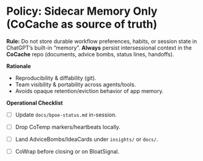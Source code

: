 # Policy: Sidecar Memory Only (CoCache as source of truth)

**Rule:** Do not store durable workflow preferences, habits, or session state in ChatGPT’s built-in “memory”.
**Always** persist intersessional context in the **CoCache** repo (documents, advice bombs, status lines, handoffs).

**Rationale**
- Reproducibility & diffability (git).
- Team visibility & portability across agents/tools.
- Avoids opaque retention/eviction behavior of app memory.

**Operational Checklist**
- [ ] Update `docs/bpoe-status.md` in-session.
- [ ] Drop CoTemp markers/heartbeats locally.
- [ ] Land AdviceBombs/IdeaCards under `insights/` or `docs/`.
- [ ] CoWrap before closing or on BloatSignal.

